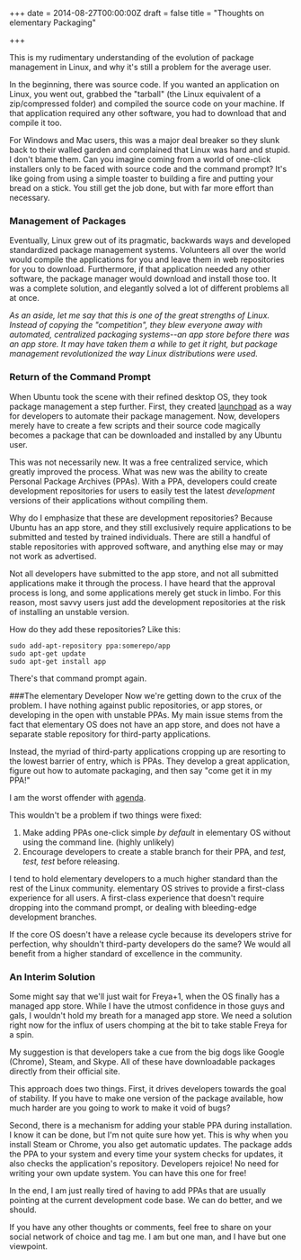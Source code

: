 +++
date = 2014-08-27T00:00:00Z
draft = false
title = "Thoughts on elementary Packaging"

+++

This is my rudimentary understanding of the evolution of package management in Linux, and why it's still a problem for the average user.

In the beginning, there was source code. If you wanted an application on Linux, you went out, grabbed the "tarball" (the Linux equivalent of a zip/compressed folder) and compiled the source code on your machine. If that application required any other software, you had to download that and compile it too.

For Windows and Mac users, this was a major deal breaker so they slunk back to their walled garden and complained that Linux was hard and stupid. I don't blame them. Can you imagine coming from a world of one-click installers only to be faced with source code and the command prompt? It's like going from using a simple toaster to building a fire and putting your bread on a stick. You still get the job done, but with far more effort than necessary.

### Management of Packages
Eventually, Linux grew out of its pragmatic, backwards ways and developed standardized package management systems. Volunteers all over the world would compile the applications for you and leave them in web repositories for you to download. Furthermore, if that application needed any other software, the package manager would download and install those too. It was a complete solution, and elegantly solved a lot of different problems all at once.

*As an aside, let me say that this is one of the great strengths of Linux. Instead of copying the "competition", they blew everyone away with automated, centralized packaging systems--an app store before there was an app store. It may have taken them a while to get it right, but package management revolutionized the way Linux distributions were used.*

### Return of the Command Prompt
When Ubuntu took the scene with their refined desktop OS, they took package management a step further. First, they created [launchpad](https://launchpad.net) as a way for developers to automate their package management. Now, developers merely have to create a few scripts and their source code magically becomes a package that can be downloaded and installed by any Ubuntu user.

This was not necessarily new. It was a free centralized service, which greatly improved the process. What was new was the ability to create Personal Package Archives (PPAs). With a PPA, developers could create development repositories for users to easily test the latest *development* versions of their applications without compiling them.

Why do I emphasize that these are development repositories? Because Ubuntu has an app store, and they still exclusively require applications to be submitted and tested by trained individuals. There are still a handful of stable repositories with approved software, and anything else may or may not work as advertised.

Not all developers have submitted to the app store, and not all submitted applications make it through the process. I have heard that the approval process is long, and some applications merely get stuck in limbo. For this reason, most savvy users just add the development repositories at the risk of installing an unstable version.

How do they add these repositories? Like this:

```
sudo add-apt-repository ppa:somerepo/app
sudo apt-get update
sudo apt-get install app
```

There's that command prompt again.

###The elementary Developer
Now we're getting down to the crux of the problem. I have nothing against public repositories, or app stores, or developing in the open with unstable PPAs. My main issue stems from the fact that elementary OS does not have an app store, and does not have a separate stable repository for third-party applications.

Instead, the myriad of third-party applications cropping up are resorting to the lowest barrier of entry, which is PPAs. They develop a great application, figure out how to automate packaging, and then say "come get it in my PPA!"

I am the worst offender with [agenda](https://launchpad.net/agenda-tasks).

This wouldn't be a problem if two things were fixed:

1. Make adding PPAs one-click simple *by default* in elementary OS without using the command line. (highly unlikely)
2. Encourage developers to create a stable branch for their PPA, and *test, test, test* before releasing.

I tend to hold elementary developers to a much higher standard than the rest of the Linux community. elementary OS strives to provide a first-class experience for all users. A first-class experience that doesn't require dropping into the command prompt, or dealing with bleeding-edge development branches.

If the core OS doesn't have a release cycle because its developers strive for perfection, why shouldn't third-party developers do the same? We would all benefit from a higher standard of excellence in the community.

### An Interim Solution
Some might say that we'll just wait for Freya+1, when the OS finally has a managed app store. While I have the utmost confidence in those guys and gals, I wouldn't hold my breath for a managed app store. We need a solution right now for the influx of users chomping at the bit to take stable Freya for a spin.

My suggestion is that developers take a cue from the big dogs like Google (Chrome), Steam, and Skype. All of these have downloadable packages directly from their official site.

This approach does two things. First, it drives developers towards the goal of stability. If you have to make one version of the package available, how much harder are you going to work to make it void of bugs?

Second, there is a mechanism for adding your stable PPA during installation. I know it can be done, but I'm not quite sure how yet. This is why when you install Steam or Chrome, you also get automatic updates. The package adds the PPA to your system and every time your system checks for updates, it also checks the application's repository. Developers rejoice! No need for writing your own update system. You can have this one for free!

In the end, I am just really tired of having to add PPAs that are usually pointing at the current development code base. We can do better, and we should.

If you have any other thoughts or comments, feel free to share on your social network of choice and tag me. I am but one man, and I have but one viewpoint.
